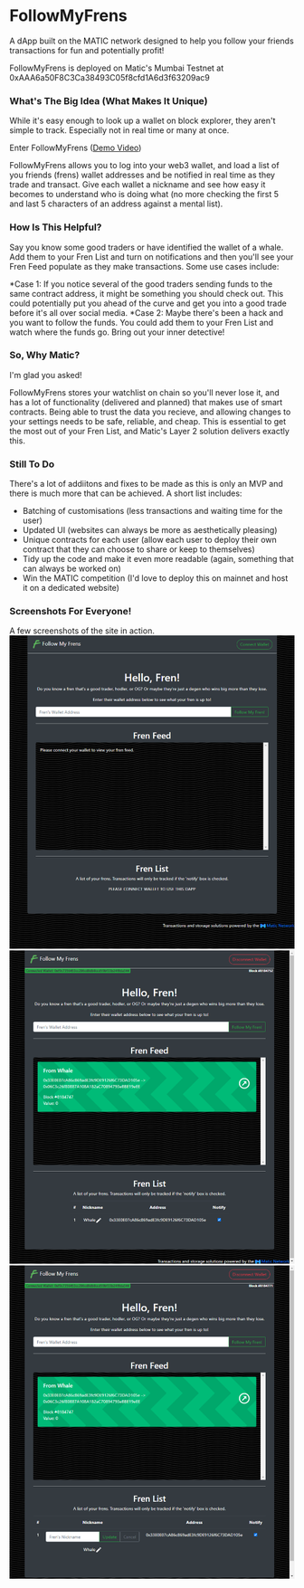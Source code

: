 # FollowMyFrens #
A dApp built on the MATIC network designed to help you follow your friends transactions for fun and potentially profit!

FollowMyFrens is deployed on Matic's Mumbai Testnet at 0xAAA6a50F8C3Ca38493C05f8cfd1A6d3f63209ac9

### What's The Big Idea (What Makes It Unique) ###
While it's easy enough to look up a wallet on block explorer, they aren't simple to track. Especially not in real time or many at once.

Enter FollowMyFrens ([Demo Video](https://www.youtube.com/watch?v=KzlZC50X50c "Follow My Frens - Demo Video (Silent)"))

FollowMyFrens allows you to log into your web3 wallet, and load a list of you friends (frens) wallet addresses and be notified in real time as they trade and transact. Give each wallet a nickname and see how easy it becomes to understand who is doing what (no more checking the first 5 and last 5 characters of an address against a mental list).

### How Is This Helpful? ###
Say you know some good traders or have identified the wallet of a whale. Add them to your Fren List and turn on notifications and then you'll see your Fren Feed populate as they make transactions. Some use cases include:

*Case 1: If you notice several of the good traders sending funds to the same contract address, it might be something you should check out. This could potentially put you ahead of the curve and get you into a good trade before it's all over social media.
*Case 2: Maybe there's been a hack and you want to follow the funds. You could add them to your Fren List and watch where the funds go. Bring out your inner detective!

### So, Why Matic? ###
I'm glad you asked!

FollowMyFrens stores your watchlist on chain so you'll never lose it, and has a lot of functionality (delivered and planned) that makes use of smart contracts. Being able to trust the data you recieve, and allowing changes to your settings needs to be safe, reliable, and cheap. This is essential to get the most out of your Fren List, and Matic's Layer 2 solution delivers exactly this.

### Still To Do ###
There's a lot of addiitons and fixes to be made as this is only an MVP and there is much more that can be achieved. A short list includes:
* Batching of customisations (less transactions and waiting time for the user)
* Updated UI (websites can always be more as aesthetically pleasing)
* Unique contracts for each user (allow each user to deploy their own contract that they can choose to share or keep to themselves)
* Tidy up the code and make it even more readable (again, something that can always be worked on)
* Win the MATIC competition (I'd love to deploy this on mainnet and host it on a dedicated website)


### Screenshots For Everyone! ###
A few screenshots of the site in action.
![Alt text](/readmeFiles/Fresh_Screen.png?raw=true "Before Wallet Connection")
![Alt text](/readmeFiles/Wallet_Connected.png?raw=true "After Wallet Connected (w/ Transaction showing)")
![Alt text](/readmeFiles/Updating_Nickname.png?raw=true "Modifying Wallet Nickname (w/ Transaction showing)")
